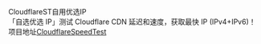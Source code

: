 CloudflareST自用优选IP  
「自选优选 IP」测试 Cloudflare CDN 延迟和速度，获取最快 IP (IPv4+IPv6)！  
项目地址[CloudflareSpeedTest](https://github.com/XIU2/CloudflareSpeedTest)  
